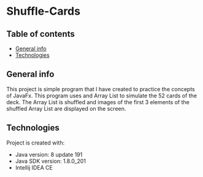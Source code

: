 # Shuffle-Cards
## Table of contents
* [General info](#general-info)
* [Technologies](#technologies)


## General info
This project is simple program that I have created to practice the concepts of JavaFx.  This program uses and Array List to simulate the 52 cards of the deck. The Array List is shuffled and images of the first 3 elements of the shuffled Array List are displayed on the screen.
	
## Technologies
Project is created with:
* Java version: 8 update 191
* Java SDK version: 1.8.0_201
* Intellij IDEA CE
